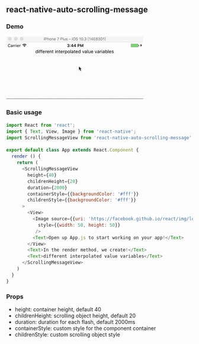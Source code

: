 ## react-native-auto-scrolling-message

### Demo
![](./demo.gif)

### Basic usage
```js
import React from 'react';
import { Text, View, Image } from 'react-native';
import ScrollingMessageView from 'react-native-auto-scrolling-message'

export default class App extends React.Component {
  render () {
    return (
      <ScrollingMessageView
        height={40}
        childrenHeight={20}
        duration={2000}
        containerStyle={{backgroundColor: '#fff'}}
        childrenStyle={{backgroundColor: '#fff'}}
      >
        <View>
          <Image source={{uri: 'https://facebook.github.io/react/img/logo_og.png'}}
            style={{width: 50, height: 50}}
           />
          <Text>Open up App.js to start working on your app!</Text>
        </View>
        <Text>In the render method, we create!</Text>
        <Text>different interpolated value variables</Text>
      </ScrollingMessageView>
    )
  }
}
```

### Props
* height: container height, default 40
* childrenHeight: scrolling object height, default 20
* duration: duration for each flash, default 2000ms
* containerStyle: custom style for the component container
* childrenStyle: custom scrolling object style
